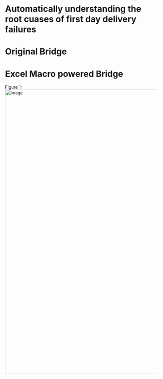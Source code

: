 # Automatically understanding the root cuases of first day delivery failures 

# Original Bridge 

# Excel Macro powered Bridge 

Figure 1: 
<img width="716" height="940" alt="image" src="https://github.com/user-attachments/assets/36f2aedc-9eb2-4890-b042-82521eace280" />
